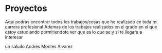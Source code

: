 # Proyectos
Aquí podras encontrar todos los trabajos/cosas que he realizado en toda mi carrera profesional
Ademas de los trabajos realizados en el grado en el que estoy estudiando permitiendote ver que es lo que se y si te llegara a interesar

un saludo 
Andrés Montes Álvarez
